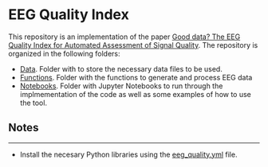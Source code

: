 # EEG Quality Index

This repository is an implementation of the paper [Good data? The EEG Quality Index for Automated Assessment of Signal Quality](https://ieeexplore.ieee.org/abstract/document/8936246?msclkid=e2428da6d08b11ecaf6e4f0d1e320c34). The repository is organized in the following folders:
- [Data](./Data). Folder with to store the necessary data files to be used.
- [Functions](./Functions). Folder with the functions to generate and process EEG data
- [Notebooks](./Notebooks). Folder with Jupyter Notebooks to run through the implmementation of the code as well as some examples of how to use the tool.

## Notes
--------
- Install the necesary Python libraries using the [eeg_quality.yml](./eeg_quality.yml) file.